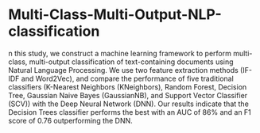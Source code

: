 # Multi-Class-Multi-Output-NLP-classification
n this study, we construct a machine learning framework to perform multi-class, multi-output classification of text-containing documents using Natural Language Processing. We use two feature extraction methods (IF-IDF and Word2Vec), and compare the performance of five traditional classifiers (K-Nearest Neighbors (KNeighbors), Random Forest, Decision Tree, Gaussian Naive Bayes (GaussianNB), and Support Vector Classifier (SCV)) with the Deep Neural Network (DNN). Our results indicate that the Decision Trees classifier performs the best with an AUC of 86% and an F1 score of 0.76 outperforming the DNN.
